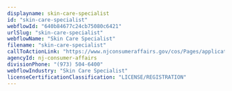 ```yaml
---
displayname: skin-care-specialist
id: "skin-care-specialist"
webflowId: "640b84677c24cb75080c6421"
urlSlug: "skin-care-specialist"
webflowName: "Skin Care Specialist"
filename: "skin-care-specialist"
callToActionLink: "https://www.njconsumeraffairs.gov/cos/Pages/applications.aspx"
agencyId: nj-consumer-affairs
divisionPhone: "(973) 504-6400"
webflowIndustry: "Skin Care Specialist"
licenseCertificationClassification: "LICENSE/REGISTRATION"
---
```

